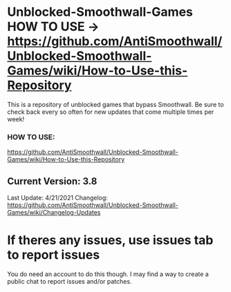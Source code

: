 # Unblocked-Smoothwall-Games HOW TO USE -> https://github.com/AntiSmoothwall/Unblocked-Smoothwall-Games/wiki/How-to-Use-this-Repository
This is a repository of unblocked games that bypass Smoothwall. Be sure to check back every so often for new updates that come multiple times per week!
### HOW TO USE:
https://github.com/AntiSmoothwall/Unblocked-Smoothwall-Games/wiki/How-to-Use-this-Repository

## Current Version: 3.8
Last Update: 4/21/2021
Changelog: https://github.com/AntiSmoothwall/Unblocked-Smoothwall-Games/wiki/Changelog-Updates

# If theres any issues, use issues tab to report issues
You do need an account to do this though. I may find a way to create a public chat to report issues and/or patches.
